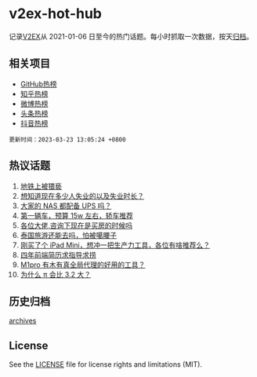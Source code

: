 # v2ex-hot-hub

 记录[V2EX](https://www.v2ex.com/)从 2021-01-06 日至今的热门话题。每小时抓取一次数据，按天[归档](archives)。
 
 ## 相关项目

- [GitHub热榜](https://github.com/snaildev/github-hot-hub)
- [知乎热榜](https://github.com/snaildev/zhihu-hot-hub)
- [微博热榜](https://github.com/snaildev/weibo-hot-hub)
- [头条热榜](https://github.com/snaildev/toutiao-hot-hub)
- [抖音热榜](https://github.com/snaildev/douyin-hot-hub)


 `更新时间：2023-03-23 13:05:24 +0800`

## 热议话题

1. [地铁上被猥亵](https://www.v2ex.com/t/926377)
1. [想知道现在多少人失业的以及失业时长？](https://www.v2ex.com/t/926412)
1. [大家的 NAS 都配备 UPS 吗？](https://www.v2ex.com/t/926210)
1. [第一辆车，预算 15w 左右，轿车推荐](https://www.v2ex.com/t/926179)
1. [各位大佬,咨询下现在是买房的时候吗](https://www.v2ex.com/t/926397)
1. [泰国旅游还能去吗，怕被噶腰子](https://www.v2ex.com/t/926245)
1. [刚买了个 iPad Mini，想冲一把生产力工具，各位有啥推荐么？](https://www.v2ex.com/t/926190)
1. [四年前端简历求指导求捞](https://www.v2ex.com/t/926406)
1. [M1pro 有木有真全局代理的好用的工具？](https://www.v2ex.com/t/926242)
1. [为什么 π 会比 3.2 大？](https://www.v2ex.com/t/926432)

## 历史归档

[archives](archives)

## License

See the [LICENSE](LICENSE) file for license rights and limitations (MIT).

